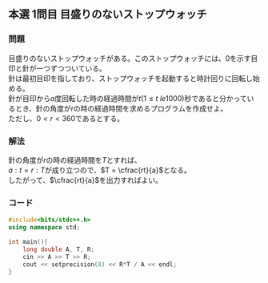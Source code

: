 ## 本選 1問目 目盛りのないストップウォッチ
### 問題
目盛りのないストップウォッチがある。このストップウォッチには、0を示す目印と針が一つずつついている。  
針は最初目印を指しており、ストップウォッチを起動すると時計回りに回転し始める。  
針が目印から$a$度回転した時の経過時間が$t (1 \le t \ le 1000)$秒であると分かっているとき、針の角度が$r$の時の経過時間を求めるプログラムを作成せよ。  
ただし、$0 \lt r \lt 360$であるとする。

### 解法
針の角度が$r$の時の経過時間を$T$とすれば、  
$a : t = r : T$が成り立つので、$T = \cfrac{rt}{a}$となる。    
したがって、$\cfrac{rt}{a}$を出力すればよい。  

### コード
```cpp
#include<bits/stdc++.h>
using namespace std;

int main(){
    long double A, T, R;
    cin >> A >> T >> R;
    cout << setprecision(8) << R*T / A << endl;
}
```
